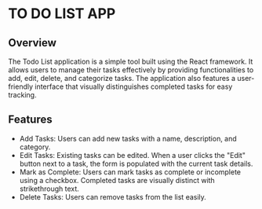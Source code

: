 # TO DO LIST APP
## Overview
The Todo List application is a simple tool built using the React framework. It allows users to manage their tasks effectively by providing functionalities to add, edit, delete, and categorize tasks. The application also features a user-friendly interface that visually distinguishes completed tasks for easy tracking.

## Features
- Add Tasks: Users can add new tasks with a name, description, and category.
- Edit Tasks: Existing tasks can be edited. When a user clicks the "Edit" button next to a task, the form is populated with the current task details.
- Mark as Complete: Users can mark tasks as complete or incomplete using a checkbox. Completed tasks are visually distinct with strikethrough text.
- Delete Tasks: Users can remove tasks from the list easily.
